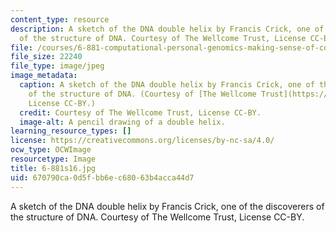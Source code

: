 ```yaml
---
content_type: resource
description: A sketch of the DNA double helix by Francis Crick, one of the discoverers
  of the structure of DNA. Courtesy of The Wellcome Trust, License CC-BY.
file: /courses/6-881-computational-personal-genomics-making-sense-of-complete-genomes-spring-2016/670790ca0d5fbb6ec68063b4acca44d7_6-881s16.jpg
file_size: 22240
file_type: image/jpeg
image_metadata:
  caption: A sketch of the DNA double helix by Francis Crick, one of the discoverers
    of the structure of DNA. (Courtesy of [The Wellcome Trust](https://wellcomeimages.org/indexplus/image/L0051225.html),
    License CC-BY.)
  credit: Courtesy of The Wellcome Trust, License CC-BY.
  image-alt: A pencil drawing of a double helix.
learning_resource_types: []
license: https://creativecommons.org/licenses/by-nc-sa/4.0/
ocw_type: OCWImage
resourcetype: Image
title: 6-881s16.jpg
uid: 670790ca-0d5f-bb6e-c680-63b4acca44d7
---
```

A sketch of the DNA double helix by Francis Crick, one of the discoverers of the structure of DNA. Courtesy of The Wellcome Trust, License CC-BY.